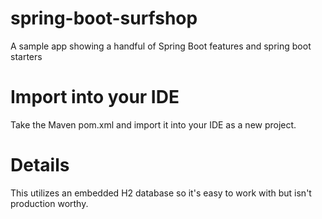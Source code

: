 # spring-boot-surfshop
A sample app showing a handful of Spring Boot features and spring boot starters

# Import into your IDE
Take the Maven pom.xml and import it into your IDE as a new project.

# Details
This utilizes an embedded H2 database so it's easy to work with but isn't production worthy.
